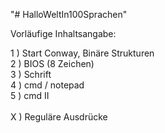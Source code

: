 "# HalloWeltIn100Sprachen" 


Vorläufige Inhaltsangabe:

1 ) Start Conway, Binäre Strukturen <br>
2 ) BIOS (8 Zeichen) <br>
3 ) Schrift <br>
4 ) cmd / notepad <br>
5 ) cmd II <br>
<br>
X ) Reguläre Ausdrücke
